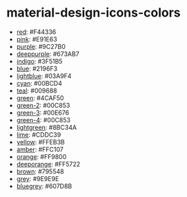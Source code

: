 # material-design-icons-colors
* [red](https://github.com/GreenRaccoon23/material-design-icons-colors/blob/master/red%23F44336/action/ic_android_48px.svg): #F44336   
* [pink](https://github.com/GreenRaccoon23/material-design-icons-colors/blob/master/pink%23E91E63/action/ic_android_48px.svg): #E91E63   
* [purple](https://github.com/GreenRaccoon23/material-design-icons-colors/blob/master/purple%239C27B0/action/ic_android_48px.svg): #9C27B0   
* [deeppurple](https://github.com/GreenRaccoon23/material-design-icons-colors/blob/master/deeppurple%23673AB7/action/ic_android_48px.svg): #673AB7   
* [indigo](https://github.com/GreenRaccoon23/material-design-icons-colors/blob/master/indigo%233F51B5/action/ic_android_48px.svg): #3F51B5   
* [blue](https://github.com/GreenRaccoon23/material-design-icons-colors/blob/master/blue%232196F3/action/ic_android_48px.svg): #2196F3   
* [lightblue](https://github.com/GreenRaccoon23/material-design-icons-colors/blob/master/lightblue%2303A9F4/action/ic_android_48px.svg): #03A9F4   
* [cyan](https://github.com/GreenRaccoon23/material-design-icons-colors/blob/master/cyan%2300BCD4/action/ic_android_48px.svg): #00BCD4   
* [teal](https://github.com/GreenRaccoon23/material-design-icons-colors/blob/master/teal%23009688/action/ic_android_48px.svg): #009688   
* [green](https://github.com/GreenRaccoon23/material-design-icons-colors/blob/master/green%234CAF50/action/ic_android_48px.svg): #4CAF50   
* [green-2](https://github.com/GreenRaccoon23/material-design-icons-colors/blob/master/green-2%2300C853/action/ic_android_48px.svg): #00C853   
* [green-3](https://github.com/GreenRaccoon23/material-design-icons-colors/blob/master/green-3%2300E676/action/ic_android_48px.svg): #00E676   
* [green-4](https://github.com/GreenRaccoon23/material-design-icons-colors/blob/master/green-4%2300C853/action/ic_android_48px.svg): #00C853   
* [lightgreen](https://github.com/GreenRaccoon23/material-design-icons-colors/blob/master/lightgreen%238BC34A/action/ic_android_48px.svg): #8BC34A   
* [lime](https://github.com/GreenRaccoon23/material-design-icons-colors/blob/master/lime%23CDDC39/action/ic_android_48px.svg): #CDDC39   
* [yellow](https://github.com/GreenRaccoon23/material-design-icons-colors/blob/master/yellow%23FFEB3B/action/ic_android_48px.svg): #FFEB3B   
* [amber](https://github.com/GreenRaccoon23/material-design-icons-colors/blob/master/amber%23FFC107/action/ic_android_48px.svg): #FFC107   
* [orange](https://github.com/GreenRaccoon23/material-design-icons-colors/blob/master/orange%23FF9800/action/ic_android_48px.svg): #FF9800   
* [deeporange](https://github.com/GreenRaccoon23/material-design-icons-colors/blob/master/deeporange%23FF5722/action/ic_android_48px.svg): #FF5722   
* [brown](https://github.com/GreenRaccoon23/material-design-icons-colors/blob/master/brown%23795548/action/ic_android_48px.svg): #795548   
* [grey](https://github.com/GreenRaccoon23/material-design-icons-colors/blob/master/grey%239E9E9E/action/ic_android_48px.svg): #9E9E9E   
* [bluegrey](https://github.com/GreenRaccoon23/material-design-icons-colors/blob/master/bluegrey%23607D8B/action/ic_android_48px.svg): #607D8B 
